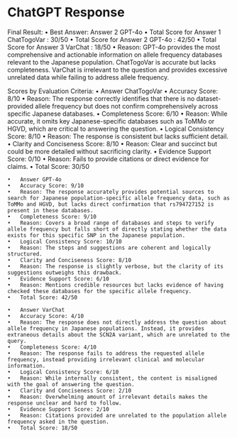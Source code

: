 # ChatGPT Response

Final Result:
	•	Best Answer: Answer 2 GPT-4o
	•	Total Score for Answer 1 ChatTogoVar : 30/50
	•	Total Score for Answer 2 GPT-4o : 42/50
	•	Total Score for Answer 3 VarChat : 18/50
	•	Reason: GPT-4o provides the most comprehensive and actionable information on allele frequency databases relevant to the Japanese population. ChatTogoVar is accurate but lacks completeness. VarChat is irrelevant to the question and provides excessive unrelated data while failing to address allele frequency.

Scores by Evaluation Criteria:
	•	Answer ChatTogoVar
	•	Accuracy Score: 8/10
	•	Reason: The response correctly identifies that there is no dataset-provided allele frequency but does not confirm comprehensively across specific Japanese databases.
	•	Completeness Score: 6/10
	•	Reason: While accurate, it omits key Japanese-specific databases such as ToMMo or HGVD, which are critical to answering the question.
	•	Logical Consistency Score: 8/10
	•	Reason: The response is consistent but lacks sufficient detail.
	•	Clarity and Conciseness Score: 8/10
	•	Reason: Clear and succinct but could be more detailed without sacrificing clarity.
	•	Evidence Support Score: 0/10
	•	Reason: Fails to provide citations or direct evidence for claims.
	•	Total Score: 30/50

	•	Answer GPT-4o
	•	Accuracy Score: 9/10
	•	Reason: The response accurately provides potential sources to search for Japanese population-specific allele frequency data, such as ToMMo and HGVD, but lacks direct confirmation that rs794727152 is present in these databases.
	•	Completeness Score: 9/10
	•	Reason: Covers a broad range of databases and steps to verify allele frequency but falls short of directly stating whether the data exists for this specific SNP in the Japanese population.
	•	Logical Consistency Score: 10/10
	•	Reason: The steps and suggestions are coherent and logically structured.
	•	Clarity and Conciseness Score: 8/10
	•	Reason: The response is slightly verbose, but the clarity of its suggestions outweighs this drawback.
	•	Evidence Support Score: 6/10
	•	Reason: Mentions credible resources but lacks evidence of having checked these databases for the specific allele frequency.
	•	Total Score: 42/50

	•	Answer VarChat
	•	Accuracy Score: 4/10
	•	Reason: The response does not directly address the question about allele frequency in Japanese populations. Instead, it provides extraneous details about the SCN2A variant, which are unrelated to the query.
	•	Completeness Score: 4/10
	•	Reason: The response fails to address the requested allele frequency, instead providing irrelevant clinical and molecular information.
	•	Logical Consistency Score: 6/10
	•	Reason: While internally consistent, the content is misaligned with the goal of answering the question.
	•	Clarity and Conciseness Score: 2/10
	•	Reason: Overwhelming amount of irrelevant details makes the response unclear and hard to follow.
	•	Evidence Support Score: 2/10
	•	Reason: Citations provided are unrelated to the population allele frequency asked in the question.
	•	Total Score: 18/50
